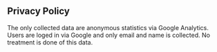 ## Privacy Policy

The only collected data are anonymous statistics via Google Analytics. Users are loged in via Google and only email and name is collected. No treatment is done of this data.
